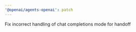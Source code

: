 ```yaml
---
'@openai/agents-openai': patch
---
```


Fix incorrect handling of chat completions mode for handoff
